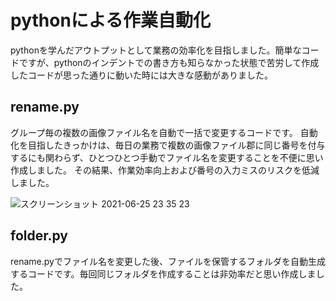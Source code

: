 # pythonによる作業自動化
 pythonを学んだアウトプットとして業務の効率化を目指しました。簡単なコードですが、pythonのインデントでの書き方も知らなかった状態で苦労して作成したコードが思った通りに動いた時には大きな感動がありました。
 
 ## rename.py  
 グループ毎の複数の画像ファイル名を自動で一括で変更するコードです。
 自動化を目指したきっかけは、毎日の業務で複数の画像ファイル郡に同じ番号を付与するにも関わらず、ひとつひとつ手動でファイル名を変更することを不便に思い作成しました。
 その結果、作業効率向上および番号の入力ミスのリスクを低減しました。   
 
 ![スクリーンショット 2021-06-25 23 35 23](https://user-images.githubusercontent.com/67690861/123440816-24c97200-d60e-11eb-942e-0835bb73d8c3.png)



 
 
 ## folder.py  
 rename.pyでファイル名を変更した後、ファイルを保管するフォルダを自動生成するコードです。毎回同じフォルダを作成することは非効率だと思い作成しました。
